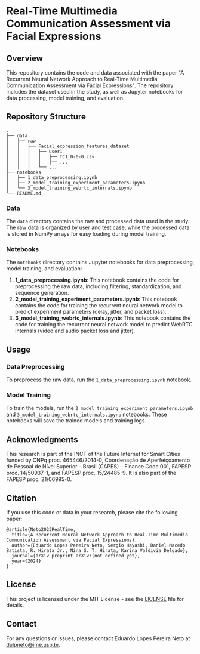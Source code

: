 # Real-Time Multimedia Communication Assessment via Facial Expressions

## Overview

This repository contains the code and data associated with the paper "A Recurrent Neural Network Approach to Real-Time Multimedia Communication Assessment via Facial Expressions". The repository includes the dataset used in the study, as well as Jupyter notebooks for data processing, model training, and evaluation.

## Repository Structure

```
.
├── data
│   ├── raw
│   │   ├── Facial_expression_features_dataset
│   │   │   ├── User1
│   │   │   │   ├── TC1_0-0-0.csv
│   │   │   │   ├── ...
│   │   │   └── ...
├── notebooks
│   ├── 1_data_preprocessing.ipynb
│   ├── 2_model_training_experiment_parameters.ipynb
│   └── 3_model_training_webrtc_internals.ipynb
└── README.md
```


### Data

The `data` directory contains the raw and processed data used in the study. The raw data is organized by user and test case, while the processed data is stored in NumPy arrays for easy loading during model training.

### Notebooks

The `notebooks` directory contains Jupyter notebooks for data preprocessing, model training, and evaluation:

1. **1_data_preprocessing.ipynb**: This notebook contains the code for preprocessing the raw data, including filtering, standardization, and sequence generation.
2. **2_model_training_experiment_parameters.ipynb**: This notebook contains the code for training the recurrent neural network model to predict experiment parameters (delay, jitter, and packet loss).
3. **3_model_training_webrtc_internals.ipynb**: This notebook contains the code for training the recurrent neural network model to predict WebRTC internals (video and audio packet loss and jitter).

[//]: # (### Source Code)

[//]: # ()
[//]: # (The `src` directory contains the source code for data preprocessing, model training, and evaluation:)

[//]: # ()
[//]: # (- **data_preprocessing.py**: Functions for preprocessing the raw data.)

[//]: # (- **model_training.py**: Functions for training the recurrent neural network models.)

[//]: # (- **model_evaluation.py**: Functions for evaluating the trained models.)

[//]: # (- **utils.py**: Utility functions used throughout the project.)

## Usage

### Data Preprocessing

To preprocess the raw data, run the `1_data_preprocessing.ipynb` notebook. 

### Model Training

To train the models, run the `2_model_training_experiment_parameters.ipynb` and `3_model_training_webrtc_internals.ipynb` notebooks. These notebooks will save the trained models and training logs.

## Acknowledgments

This research is part of the INCT of the Future Internet for Smart Cities funded by CNPq proc. 465446/2014-0, Coordenação de Aperfeiçoamento de Pessoal de Nível Superior – Brasil (CAPES) – Finance Code 001, FAPESP proc. 14/50937-1, and FAPESP proc. 15/24485-9. It is also part of the FAPESP proc. 21/06995-0.

## Citation

If you use this code or data in your research, please cite the following paper:

```
@article{Neto2023RealTime,
  title={A Recurrent Neural Network Approach to Real-Time Multimedia Communication Assessment via Facial Expressions},
  author={Eduardo Lopes Pereira Neto, Sergio Hayashi, Daniel Macedo Batista, R. Hirata Jr., Nina S. T. Hirata, Karina Valdivia Delgado},
  journal={arXiv preprint arXiv:(not defined yet},
  year={2024}
}
```

## License

This project is licensed under the MIT License - see the [LICENSE](LICENSE) file for details.

## Contact

For any questions or issues, please contact Eduardo Lopes Pereira Neto at dulpneto@ime.usp.br.
